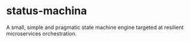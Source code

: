 # status-machina
A small, simple and pragmatic state machine engine targeted at resilient microservices orchestration.
